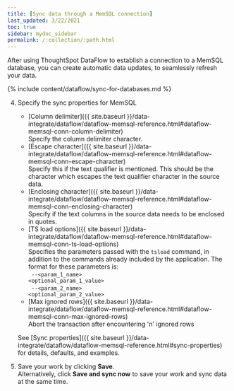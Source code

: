 ```yaml
---
title: [Sync data through a MemSQL connection]
last_updated: 3/22/2021
toc: true
sidebar: mydoc_sidebar
permalink: /:collection/:path.html
---
```

After using ThoughtSpot DataFlow to establish a connection to a MemSQL database, you can create automatic data updates, to seamlessly refresh your data.

{% include content/dataflow/sync-for-databases.md %}

4. Specify the sync properties for MemSQL

   * [Column delimiter]({{ site.baseurl }}/data-integrate/dataflow/dataflow-memsql-reference.html#dataflow-memsql-conn-column-delimiter)<br/>Specify the column delimiter character.
   * [Escape character]({{ site.baseurl }}/data-integrate/dataflow/dataflow-memsql-reference.html#dataflow-memsql-conn-escape-character)<br/>Specify this if the text qualifier is mentioned. This should be the character which escapes the text qualifier character in the source data.
   * [Enclosing character]({{ site.baseurl }}/data-integrate/dataflow/dataflow-memsql-reference.html#dataflow-memsql-conn-enclosing-character)<br/>Specify if the text columns in the source data needs to be enclosed in quotes.
   * [TS load options]({{ site.baseurl }}/data-integrate/dataflow/dataflow-memsql-reference.html#dataflow-memsql-conn-ts-load-options)<br/>Specifies the parameters passed with the <code>tsload</code> command, in addition to the commands already included by the application. The format for these parameters is:<br/><code> --&lt;param_1_name&gt; &lt;optional_param_1_value&gt;</code><br/><code> --&lt;param_2_name&gt; &lt;optional_param_2_value&gt;</code>
   * [Max ignored rows]({{ site.baseurl }}/data-integrate/dataflow/dataflow-memsql-reference.html#dataflow-memsql-conn-max-ignored-rows)<br/>Abort the transaction after encountering 'n' ignored rows

   See [Sync properties]({{ site.baseurl }}/data-integrate/dataflow/dataflow-memsql-reference.html#sync-properties) for details, defaults, and examples.

5. Save your work by clicking **Save**.<br/>Alternatively, click **Save and sync now** to save your work and sync data at the same time.
